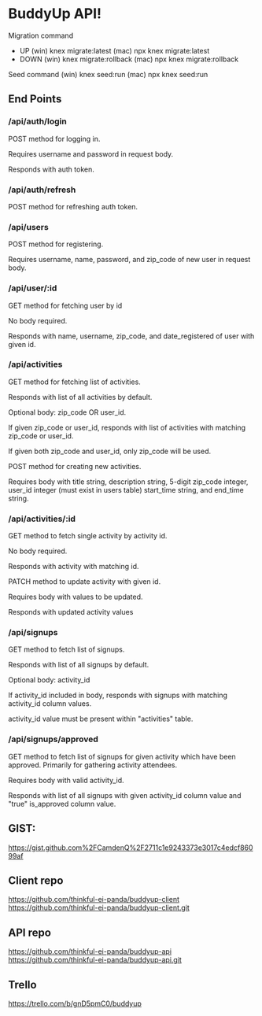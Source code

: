 # BuddyUp API!

Migration command

- UP (win) knex migrate:latest (mac) npx knex migrate:latest
- DOWN (win) knex migrate:rollback (mac) npx knex migrate:rollback

Seed command (win) knex seed:run (mac) npx knex seed:run

## End Points

### /api/auth/login

POST method for logging in.

Requires username and password in request body.

Responds with auth token.

### /api/auth/refresh

POST method for refreshing auth token.

### /api/users

POST method for registering.

Requires username, name, password, and zip_code of new user in request body.

### /api/user/:id

GET method for fetching user by id

No body required.

Responds with name, username, zip_code, and date_registered of user with given id.

### /api/activities

GET method for fetching list of activities.

Responds with list of all activities by default.

Optional body: zip_code OR user_id.

If given zip_code or user_id, responds with list of activities with matching zip_code or user_id.

If given both zip_code and user_id, only zip_code will be used.

POST method for creating new activities.

Requires body with title string, description string, 5-digit zip_code integer, user_id integer (must exist in users table) start_time string, and end_time string.

### /api/activities/:id

GET method to fetch single activity by activity id.

No body required.

Responds with activity with matching id.

PATCH method to update activity with given id.

Requires body with values to be updated.

Responds with updated activity values

### /api/signups

GET method to fetch list of signups.

Responds with list of all signups by default.

Optional body: activity_id

If activity_id included in body, responds with signups with matching activity_id column values.

activity_id value must be present within "activities" table.

### /api/signups/approved

GET method to fetch list of signups for given activity which have been approved. Primarily for gathering activity attendees.

Requires body with valid activity_id.

Responds with list of all signups with given activity_id column value and "true" is_approved column value.

## GIST:

https://gist.github.com%2FCamdenQ%2F2711c1e9243373e3017c4edcf86099af

## Client repo

https://github.com/thinkful-ei-panda/buddyup-client
https://github.com/thinkful-ei-panda/buddyup-client.git

## API repo

https://github.com/thinkful-ei-panda/buddyup-api
https://github.com/thinkful-ei-panda/buddyup-api.git

## Trello

https://trello.com/b/gnD5pmC0/buddyup
